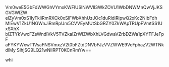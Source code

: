 Vm0weE5GbFdWWGhVYmxKWFlUSlNWVll3WkZOVU1WbDNWMnQwVjJKSGVGWlZW
elZyVm0xS1IyTkliRmRXCk0xSlFWbXhhUzJOc1duRldiRlpwQ2xKc2NIbFdh
MlEwV1ZkU1NGWnJiRmRpUm5CVVEyMUtSbGRZY0ZkWApTRUpFVmtSS1UxSXhX
blZTYkVwcFZsWndlVkV5TVZkalZrWlZWbXhLVGdwaVZrbDZWa1pXYTFJeFpF
aFYKYWxwT1VsaFNSVmxzV2t0bFZtdDNVbFJzVVZWWE9VeFphazV2WTNkdlMy
SlhjSG9LQ21wNllRPT0KCnRmYw==

whi